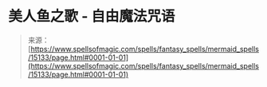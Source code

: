 <!--yml

category: 未分类

date: 2024-06-12 18:54:23

-->

# 美人鱼之歌 - 自由魔法咒语

> 来源：[https://www.spellsofmagic.com/spells/fantasy_spells/mermaid_spells/15133/page.html#0001-01-01](https://www.spellsofmagic.com/spells/fantasy_spells/mermaid_spells/15133/page.html#0001-01-01)
